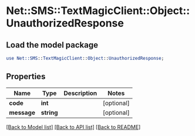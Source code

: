 # Net::SMS::TextMagicClient::Object::UnauthorizedResponse

## Load the model package
```perl
use Net::SMS::TextMagicClient::Object::UnauthorizedResponse;
```

## Properties
Name | Type | Description | Notes
------------ | ------------- | ------------- | -------------
**code** | **int** |  | [optional] 
**message** | **string** |  | [optional] 

[[Back to Model list]](../README.md#documentation-for-models) [[Back to API list]](../README.md#documentation-for-api-endpoints) [[Back to README]](../README.md)


